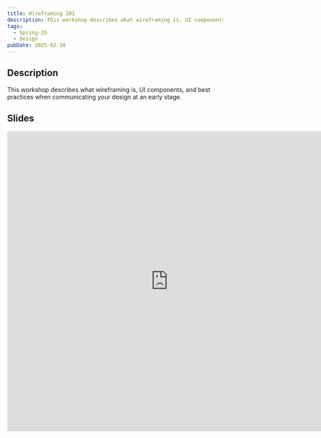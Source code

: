```yaml
---
title: Wireframing 101
description: This workshop describes what wireframing is, UI components, and best practices when communicating your design at an early stage.
tags:
  - Spring-25
  - Design
pubDate: 2025-02-10
---
```


## Description

This workshop describes what wireframing is, UI components, and best practices when communicating your design at an early stage.

## Slides

<iframe src="https://docs.google.com/presentation/d/e/2PACX-1vTYTxzY-Z2PaMQzG3u1PCbpghQ68iQRyYIp7EcmSb9T1VLGYdr238Gt8v0-bjtSIaPyAp0eGo9Fez1Y/embed?start=false&loop=false&delayms=3000" frameborder="0" width="750" height="700" allowfullscreen="true" mozallowfullscreen="true" webkitallowfullscreen="true"></iframe>
